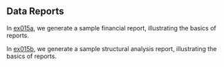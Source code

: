 ## Data Reports

In [ex015a](ex015a_financial_report), we generate a sample financial report, illustrating the basics of reports.

In [ex015b](ex015b_cantilever_beam_bending), we generate a sample structural analysis report, illustrating the basics of reports.
